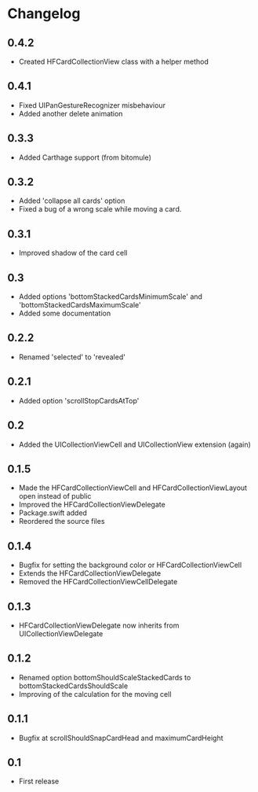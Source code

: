 # Changelog


## 0.4.2

- Created HFCardCollectionView class with a helper method


## 0.4.1

- Fixed UIPanGestureRecognizer misbehaviour
- Added another delete animation


## 0.3.3

- Added Carthage support (from bitomule)


## 0.3.2

- Added 'collapse all cards' option
- Fixed a bug of a wrong scale while moving a card.


## 0.3.1

- Improved shadow of the card cell


## 0.3

- Added options 'bottomStackedCardsMinimumScale' and 'bottomStackedCardsMaximumScale'
- Added some documentation


## 0.2.2

- Renamed 'selected' to 'revealed'


## 0.2.1

- Added option 'scrollStopCardsAtTop'


## 0.2

- Added the UICollectionViewCell and UICollectionView extension (again)


## 0.1.5

- Made the HFCardCollectionViewCell and HFCardCollectionViewLayout open instead of public
- Improved the HFCardCollectionViewDelegate
- Package.swift added
- Reordered the source files


## 0.1.4

- Bugfix for setting the background color or HFCardCollectionViewCell
- Extends the HFCardCollectionViewDelegate
- Removed the HFCardCollectionViewCellDelegate


## 0.1.3

- HFCardCollectionViewDelegate now inherits from UICollectionViewDelegate


## 0.1.2

- Renamed option bottomShouldScaleStackedCards to bottomStackedCardsShouldScale
- Improving of the calculation for the moving cell


## 0.1.1

- Bugfix at scrollShouldSnapCardHead and maximumCardHeight


## 0.1

- First release

